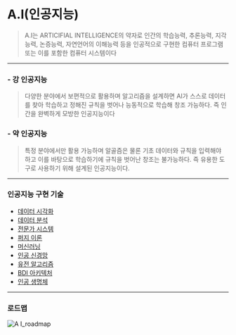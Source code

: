 # A.I(인공지능)
> A.I는 ARTICIFIAL INTELLIGENCE의 약자로 인간의 학습능력, 추론능력, 지각능력, 논증능력, 자연언어의 이해능력 등을 인공적으로 구현한 컴퓨터 프로그램 또는 이를 포함한 컴퓨터 시스템이다
***

### - 강 인공지능
> 다양한 분야에서 보편적으로 활용하며 알고리즘을 설계하면 AI가 스스로 데이터를 찾아 학습하고 정해진 규칙을 벗어나 능동적으로 학습해 창조 가능하다. 즉 인간을 완벽하게 모방한 인공지능이다
### - 약 인공지능
> 특정 분야에서만 활용 가능하며 알골즘은 물론 기초 데이터와 규칙을 입력해야 하고 이를 바탕으로 학습하기에 규칙을 벗어난 창조는 불가능하다. 즉 유용한 도구로 사용하기 위해 설계된 인공지능이다.
***
### 인공지능 구현 기술
* [데이터 시각화]()
* [데이터 분석]()
* [전문가 시스템]()
* [퍼지 이론]()
* [머신러닝]()
* [인공 신경망]()
* [유전 알고리즘]()
* [BDI 아키텍처]()
* [인공 생명체]()
***
### 로드맵

![A I_roadmap](https://user-images.githubusercontent.com/68007145/104094621-5b683600-52d5-11eb-91d7-16ec750f8e91.png)
